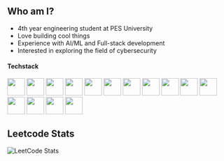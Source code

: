 <head>
 <link rel="stylesheet" type='text/css' href="https://cdn.jsdelivr.net/gh/devicons/devicon@latest/devicon.min.css" />          
</head>

## Who am I?
- 4th year engineering student at PES University
- Love building cool things
- Experience with AI/ML and Full-stack development
- Interested in exploring the field of cybersecurity 
#### Techstack
<div>
  
<img height="40px" width="40px" src="https://cdn.jsdelivr.net/gh/devicons/devicon/icons/django/django-plain-wordmark.svg">
<img height="40px" width="40px" src="https://cdn.jsdelivr.net/gh/devicons/devicon/icons/git/git-original-wordmark.svg">
<img height="40px" width="40px" src="https://cdn.jsdelivr.net/gh/devicons/devicon/icons/python/python-original-wordmark.svg">
<img height="40px" width="40px" src="https://cdn.jsdelivr.net/gh/devicons/devicon@latest/icons/javascript/javascript-original.svg">
<img height="40px" width="40px" src="https://cdn.jsdelivr.net/gh/devicons/devicon@latest/icons/java/java-original-wordmark.svg">
<img height="40px" width="40px" src="https://cdn.jsdelivr.net/gh/devicons/devicon/icons/amazonwebservices/amazonwebservices-original-wordmark.svg">
<img height="40px" width="40px" src="https://cdn.jsdelivr.net/gh/devicons/devicon/icons/c/c-original.svg">
<img height="40px" width="40px" src="https://cdn.jsdelivr.net/gh/devicons/devicon/icons/nodejs/nodejs-plain-wordmark.svg">
<img height="40px" width="40px" src="https://cdn.jsdelivr.net/gh/devicons/devicon/icons/linux/linux-original.svg">
<img height="40px" width="40px" src="https://cdn.jsdelivr.net/gh/devicons/devicon/icons/react/react-original.svg">
<img height="40px" width="40px" src="https://cdn.jsdelivr.net/gh/devicons/devicon/icons/mysql/mysql-original-wordmark.svg",>
<img height="40px" width="40px" src="https://cdn.jsdelivr.net/gh/devicons/devicon/icons/mongodb/mongodb-original-wordmark.svg">
<img height="40px" width="40px" src="https://cdn.jsdelivr.net/gh/devicons/devicon@latest/icons/docker/docker-original-wordmark.svg">
<img height="40px" width="40px" src="https://cdn.jsdelivr.net/gh/devicons/devicon@latest/icons/kubernetes/kubernetes-plain-wordmark.svg">
<img height="40px" width="40px" src="https://cdn.jsdelivr.net/gh/devicons/devicon@latest/icons/pytorch/pytorch-plain-wordmark.svg">
  
</div>


## Leetcode Stats

![LeetCode Stats](https://leetcard.jacoblin.cool/samridh3215?theme=dark&font=Russo%20One&ext=activity)

